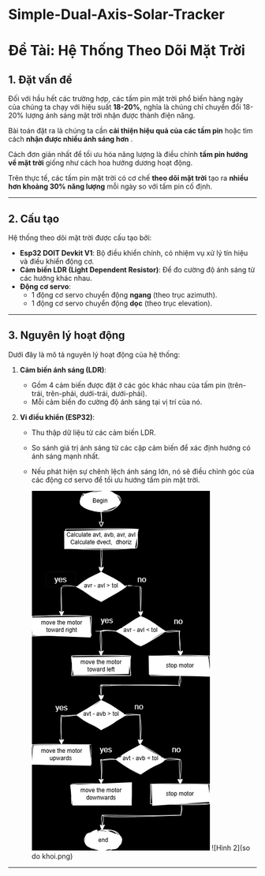 # Simple-Dual-Axis-Solar-Tracker
# **Đề Tài: Hệ Thống Theo Dõi Mặt Trời**

## **1. Đặt vấn đề**
Đối với hầu hết các trường hợp, các tấm pin mặt trời phổ biến hàng ngày của chúng ta chạy với hiệu suất **18-20%**, nghĩa là chúng chỉ chuyển đổi 18-20% lượng ánh sáng mặt trời nhận được thành điện năng.  

Bài toán đặt ra là chúng ta cần **cải thiện hiệu quả của các tấm pin** hoặc tìm cách **nhận được nhiều ánh sáng hơn** .  

Cách đơn giản nhất để tối ưu hóa năng lượng là điều chỉnh **tấm pin hướng về mặt trời** giống như cách hoa hướng dương hoạt động.  

Trên thực tế, các tấm pin mặt trời có cơ chế **theo dõi mặt trời** tạo ra **nhiều hơn khoảng 30% năng lượng** mỗi ngày so với tấm pin cố định.

---

## **2. Cấu tạo**
Hệ thống theo dõi mặt trời được cấu tạo bởi:
- **Esp32 DOIT Devkit V1**: Bộ điều khiển chính, có nhiệm vụ xử lý tín hiệu và điều khiển động cơ.
- **Cảm biến LDR (Light Dependent Resistor)**: Để đo cường độ ánh sáng từ các hướng khác nhau.
- **Động cơ servo**:
  - 1 động cơ servo chuyển động **ngang** (theo trục azimuth).
  - 1 động cơ servo chuyển động **dọc** (theo trục elevation).

---

## **3. Nguyên lý hoạt động**
Dưới đây là mô tả nguyên lý hoạt động của hệ thống:
1. **Cảm biến ánh sáng (LDR)**:
   - Gồm 4 cảm biến được đặt ở các góc khác nhau của tấm pin (trên-trái, trên-phải, dưới-trái, dưới-phải).
   - Mỗi cảm biến đo cường độ ánh sáng tại vị trí của nó.

2. **Vi điều khiển (ESP32)**:
   - Thu thập dữ liệu từ các cảm biến LDR.
   - So sánh giá trị ánh sáng từ các cặp cảm biến để xác định hướng có ánh sáng mạnh nhất.
   - Nếu phát hiện sự chênh lệch ánh sáng lớn, nó sẽ điều chỉnh góc của các động cơ servo để tối ưu hướng tấm pin mặt trời.

     ![Hình 1](dual-axis-solar-tracker.png)
     ![Hình 2](so do khoi.png)


---

